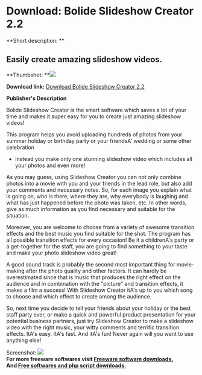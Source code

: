 # Download: Bolide Slideshow Creator 2.2

**Short description: **

## Easily create amazing slideshow videos.

  
**Thumbshot: **![](http://www.freewarefiles.com/screenshot/bolidesscrtr_md.jpg)   
  
**Download link:** [Download Bolide Slideshow Creator 2.2](http://freesoftwares.boysofts.com/Bolide-Slideshow-Creator_program_74680.html)  
  

**Publisher's Description**  
  

Bolide Slideshow Creator is the smart software which saves a lot of your time
and makes it super easy for you to create just amazing slideshow videos!

This program helps you avoid uploading hundreds of photos from your summer
holiday or birthday party or your friendsA' wedding or some other celebration
- instead you make only one stunning slideshow video which includes all your
photos and even more!

As you may guess, using Slideshow Creator you can not only combine photos into
a movie with you and your friends in the lead role, but also add your comments
and necessary notes. So, for each image you explain what is going on, who is
there, where they are, why everybody is laughing and what has just happened
before the photo was taken, etc. In other words, give as much information as
you find necessary and suitable for the situation.

Moreover, you are welcome to choose from a variety of awesome transition
effects and the best music you find suitable for the shot. The program has all
possible transition effects for every occasion! Be it a childrenA's party or a
get-together for the staff, you are going to find something to your taste and
make your photo slideshow video great!

A good sound track is probably the second most important thing for movie-
making after the photo quality and other factors. It can hardly be
overestimated since that is music that produces the right effect on the
audience and in combination with the "picture" and transition effects, it
makes a film a success! With Slideshow Creator itA's up to you which song to
choose and which effect to create among the audience.

So, next time you decide to tell your friends about your holiday or the best
staff party ever, or make a quick and powerful product presentation for your
potential business partners, just try Slideshow Creator to make a slideshow
video with the right music, your witty comments and terrific transition
effects. ItA's easy. ItA's fast. And itA's fun! Never again will you want to
use anything else!

  
  
Screenshot: ![](http://www.freewarefiles.com/screenshot/bolidesscrtr.jpg)  
**For more freeware softwares visit [Freeware software downloads.](http://freesoftwares.boysofts.com/)**   
**And [Free softwares and php script downloads.](http://www.boysofts.com/)**

